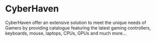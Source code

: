 # CyberHaven
CyberHaven offer an extensive solution to meet the unique needs of Gamers by providing catalogue featuring the latest gaming controllers, keyboards, mouse, laptops, CPUs, GPUs and much more...
